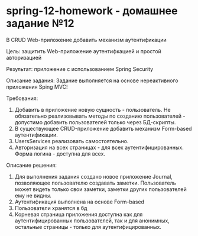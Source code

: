 # spring-12-homework - домашнее задание №12

В CRUD Web-приложение добавить механизм аутентификации

Цель: защитить Web-приложение аутентифкацией и простой авторизацией

Результат: приложение с использованием Spring Security

Описание задания: Задание выполняется на основе нереактивного приложения Sping MVC!

Требования:
1. Добавить в приложение новую сущность - пользователь. Не обязательно реализовывать методы по созданию пользователей - допустимо добавить пользователей только через БД-скрипты.
2. В существующее CRUD-приложение добавить механизм Form-based аутентификации.
3. UsersServices реализовать самостоятельно.
4. Авторизация на всех страницах - для всех аутентифицированных. Форма логина - доступна для всех.

Описание решения:

1. Для выполнения задания создано новое приложение Journal, позволяющее пользователю создавать заметки.
   Пользователь может видеть только свои заметки, заметки других пользователей ему не видны.
2. Аутентификация выполнена на основе Form-based
3. Пользователи хранятся в бд
4. Корневая страница приложения доступна как для аутентифицированных пользователей, так и для анонимных, остальные страницы - только для аутентифицированных.